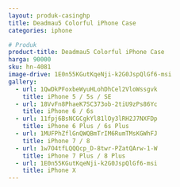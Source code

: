 ```yaml
---
layout: produk-casinghp
title: Deadmau5 Colorful iPhone Case
categories: iphone

# Produk
product-title: Deadmau5 Colorful iPhone Case
harga: 90000
sku: hn-4081
image-drive: 1E0n55KGutKqeNji-k2G0JspQlGf6-msi
gallery:
  - url: 1QwDkPFoxbeWyuHLohDhCel2VloWssgvk
    title: iPhone 5 / 5s / SE
  - url: 18VvFn8PhaeK7SC373ob-2tiU9zPs86Yc
    title: iPhone 6 / 6s
  - url: 11fpj6BsNCGCgkYl81lOy3lRH2J7NXFDp
    title: iPhone 6 Plus / 6s Plus
  - url: 1MUFPhZflGnQWQBmTrIM6RumTMsKGWhFJ
    title: iPhone 7 / 8
  - url: 1w7O4tfLQQQcp_D-8twr-PZatQArw-1-W
    title: iPhone 7 Plus / 8 Plus
  - url: 1E0n55KGutKqeNji-k2G0JspQlGf6-msi
    title: iPhone X
---
```

